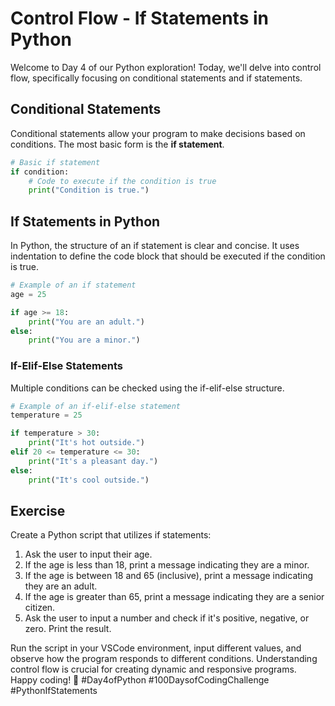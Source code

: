 # Control Flow - If Statements in Python

Welcome to Day 4 of our Python exploration! Today, we'll delve into control flow, specifically focusing on conditional statements and if statements.

## Conditional Statements

Conditional statements allow your program to make decisions based on conditions. The most basic form is the **if statement**.

```python
# Basic if statement
if condition:
    # Code to execute if the condition is true
    print("Condition is true.")
```

## If Statements in Python

In Python, the structure of an if statement is clear and concise. It uses indentation to define the code block that should be executed if the condition is true.

```python
# Example of an if statement
age = 25

if age >= 18:
    print("You are an adult.")
else:
    print("You are a minor.")
```

### If-Elif-Else Statements

Multiple conditions can be checked using the if-elif-else structure.

```python
# Example of an if-elif-else statement
temperature = 25

if temperature > 30:
    print("It's hot outside.")
elif 20 <= temperature <= 30:
    print("It's a pleasant day.")
else:
    print("It's cool outside.")
```

## Exercise

Create a Python script that utilizes if statements:

1. Ask the user to input their age.
2. If the age is less than 18, print a message indicating they are a minor.
3. If the age is between 18 and 65 (inclusive), print a message indicating they are an adult.
4. If the age is greater than 65, print a message indicating they are a senior citizen.
5. Ask the user to input a number and check if it's positive, negative, or zero. Print the result.

Run the script in your VSCode environment, input different values, and observe how the program responds to different conditions. Understanding control flow is crucial for creating dynamic and responsive programs. Happy coding! 🚀 #Day4ofPython #100DaysofCodingChallenge #PythonIfStatements